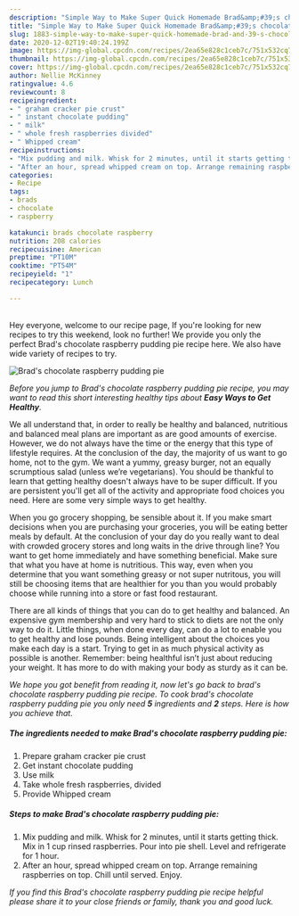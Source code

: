 ```yaml
---
description: "Simple Way to Make Super Quick Homemade Brad&amp;#39;s chocolate raspberry pudding pie"
title: "Simple Way to Make Super Quick Homemade Brad&amp;#39;s chocolate raspberry pudding pie"
slug: 1883-simple-way-to-make-super-quick-homemade-brad-and-39-s-chocolate-raspberry-pudding-pie
date: 2020-12-02T19:40:24.199Z
image: https://img-global.cpcdn.com/recipes/2ea65e828c1ceb7c/751x532cq70/brads-chocolate-raspberry-pudding-pie-recipe-main-photo.jpg
thumbnail: https://img-global.cpcdn.com/recipes/2ea65e828c1ceb7c/751x532cq70/brads-chocolate-raspberry-pudding-pie-recipe-main-photo.jpg
cover: https://img-global.cpcdn.com/recipes/2ea65e828c1ceb7c/751x532cq70/brads-chocolate-raspberry-pudding-pie-recipe-main-photo.jpg
author: Nellie McKinney
ratingvalue: 4.6
reviewcount: 8
recipeingredient:
- " graham cracker pie crust"
- " instant chocolate pudding"
- " milk"
- " whole fresh raspberries divided"
- " Whipped cream"
recipeinstructions:
- "Mix pudding and milk. Whisk for 2 minutes, until it starts getting thick. Mix in 1 cup rinsed raspberries. Pour into pie shell. Level and refrigerate for 1 hour."
- "After an hour, spread whipped cream on top. Arrange remaining raspberries on top. Chill until served. Enjoy."
categories:
- Recipe
tags:
- brads
- chocolate
- raspberry

katakunci: brads chocolate raspberry 
nutrition: 208 calories
recipecuisine: American
preptime: "PT10M"
cooktime: "PT54M"
recipeyield: "1"
recipecategory: Lunch

---
```

<br>
Hey everyone, welcome to our recipe page, If you're looking for new recipes to try this weekend, look no further! We provide you only the perfect Brad&#39;s chocolate raspberry pudding pie recipe here. We also have wide variety of recipes to try.
<br>


![Brad&#39;s chocolate raspberry pudding pie](https://img-global.cpcdn.com/recipes/2ea65e828c1ceb7c/751x532cq70/brads-chocolate-raspberry-pudding-pie-recipe-main-photo.jpg)

<i>Before you jump to Brad&#39;s chocolate raspberry pudding pie recipe, you may want to read this short interesting healthy tips about <strong>Easy Ways to Get Healthy</strong>.</i>

We all understand that, in order to really be healthy and balanced, nutritious and balanced meal plans are important as are good amounts of exercise. However, we do not always have the time or the energy that this type of lifestyle requires. At the conclusion of the day, the majority of us want to go home, not to the gym. We want a yummy, greasy burger, not an equally scrumptious salad (unless we’re vegetarians). You should be thankful to learn that getting healthy doesn't always have to be super difficult. If you are persistent you'll get all of the activity and appropriate food choices you need. Here are some very simple ways to get healthy.

When you go grocery shopping, be sensible about it. If you make smart decisions when you are purchasing your groceries, you will be eating better meals by default. At the conclusion of your day do you really want to deal with crowded grocery stores and long waits in the drive through line? You want to get home immediately and have something beneficial. Make sure that what you have at home is nutritious. This way, even when you determine that you want something greasy or not super nutritous, you will still be choosing items that are healthier for you than you would probably choose while running into a store or fast food restaurant.

There are all kinds of things that you can do to get healthy and balanced. An expensive gym membership and very hard to stick to diets are not the only way to do it. Little things, when done every day, can do a lot to enable you to get healthy and lose pounds. Being intelligent about the choices you make each day is a start. Trying to get in as much physical activity as possible is another. Remember: being healthful isn’t just about reducing your weight. It has more to do with making your body as sturdy as it can be. 


<i>We hope you got benefit from reading it, now let's go back to brad&#39;s chocolate raspberry pudding pie recipe. To cook brad&#39;s chocolate raspberry pudding pie you only need <strong>5</strong> ingredients and <strong>2</strong> steps. Here is how you achieve that.
</i>

##### The ingredients needed to make Brad&#39;s chocolate raspberry pudding pie:

1. Prepare  graham cracker pie crust
1. Get  instant chocolate pudding
1. Use  milk
1. Take  whole fresh raspberries, divided
1. Provide  Whipped cream


##### Steps to make Brad&#39;s chocolate raspberry pudding pie:

1. Mix pudding and milk. Whisk for 2 minutes, until it starts getting thick. Mix in 1 cup rinsed raspberries. Pour into pie shell. Level and refrigerate for 1 hour.
1. After an hour, spread whipped cream on top. Arrange remaining raspberries on top. Chill until served. Enjoy.


<i>If you find this Brad&#39;s chocolate raspberry pudding pie recipe helpful please share it to your close friends or family, thank you and good luck.</i>
